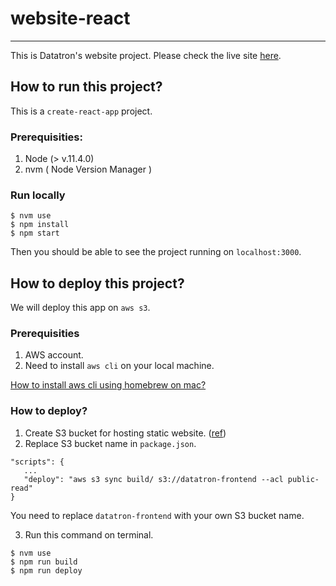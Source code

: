 # website-react
---
This is Datatron's website project.
Please check the live site [here](https://www.datatron.com/).

## How to run this project?
This is a `create-react-app` project. 

### Prerequisities:
1. Node (> v.11.4.0)
2. nvm ( Node Version Manager )
  
### Run locally
```
$ nvm use
$ npm install
$ npm start
```

Then you should be able to see the project running on `localhost:3000`.

## How to deploy this project?
We will deploy this app on `aws s3`.

### Prerequisities
1. AWS account.
2. Need to install `aws cli` on your local machine.

[How to install aws cli using homebrew on mac?](https://www.code2bits.com/how-to-install-awscli-on-macos-using-homebrew/)

### How to deploy?

1. Create S3 bucket for hosting static website. ([ref](https://medium.com/serverlessguru/deploy-reactjs-app-with-s3-static-hosting-f640cb49d7e6))
2. Replace S3 bucket name in `package.json`.
```
"scripts": {
   ...
   "deploy": "aws s3 sync build/ s3://datatron-frontend --acl public-read"
}
```
You need to replace `datatron-frontend` with your own S3 bucket name.

3. Run this command on terminal.
```
$ nvm use
$ npm run build
$ npm run deploy
```
